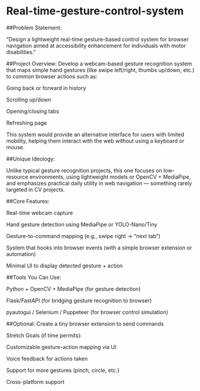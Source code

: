 # Real-time-gesture-control-system


##Problem Statement:

"Design a lightweight real-time gesture-based control system for browser navigation aimed at accessibility enhancement for individuals with motor disabilities."

##Project Overview:
Develop a webcam-based gesture recognition system that maps simple hand gestures (like swipe left/right, thumbs up/down, etc.) to common browser actions such as:

Going back or forward in history

Scrolling up/down

Opening/closing tabs

Refreshing page

This system would provide an alternative interface for users with limited mobility, helping them interact with the web without using a keyboard or mouse.

##Unique Ideology:

Unlike typical gesture recognition projects, this one focuses on low-resource environments, using lightweight models or OpenCV + MediaPipe, and emphasizes practical daily utility in web navigation — something rarely targeted in CV projects.

##Core Features:

Real-time webcam capture

Hand gesture detection using MediaPipe or YOLO-Nano/Tiny

Gesture-to-command mapping (e.g., swipe right → “next tab”)

System that hooks into browser events (with a simple browser extension or automation)

Minimal UI to display detected gesture + action

##Tools You Can Use:

Python + OpenCV + MediaPipe (for gesture detection)

Flask/FastAPI (for bridging gesture recognition to browser)

pyautogui / Selenium / Puppeteer (for browser control simulation)

##Optional: Create a tiny browser extension to send commands

Stretch Goals (if time permits):

Customizable gesture-action mapping via UI

Voice feedback for actions taken

Support for more gestures (pinch, circle, etc.)

Cross-platform support
